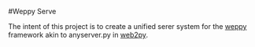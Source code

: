 #Weppy Serve

The intent of this project is to create a unified serer system for the [weppy](http://weppy.org) framework akin to anyserver.py in [web2py](http://web2py.com/).